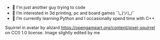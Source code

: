 - 👋 I'm just another guy trying to code
- 👀 I’m interested in 3d printing, pc and board games ¯\\\_(ツ)\_/¯
- 🌱 I’m currently learning Python and I occasionally spend time with C++

Squirrel in avatar by alizard https://opengameart.org/content/pixel-squirrel on CC0 1.0 license.
Image slightly edited by me 

<!---
Temoli/Temoli is a ✨ special ✨ repository because its `README.md` (this file) appears on your GitHub profile.
You can click the Preview link to take a look at your changes.
--->

